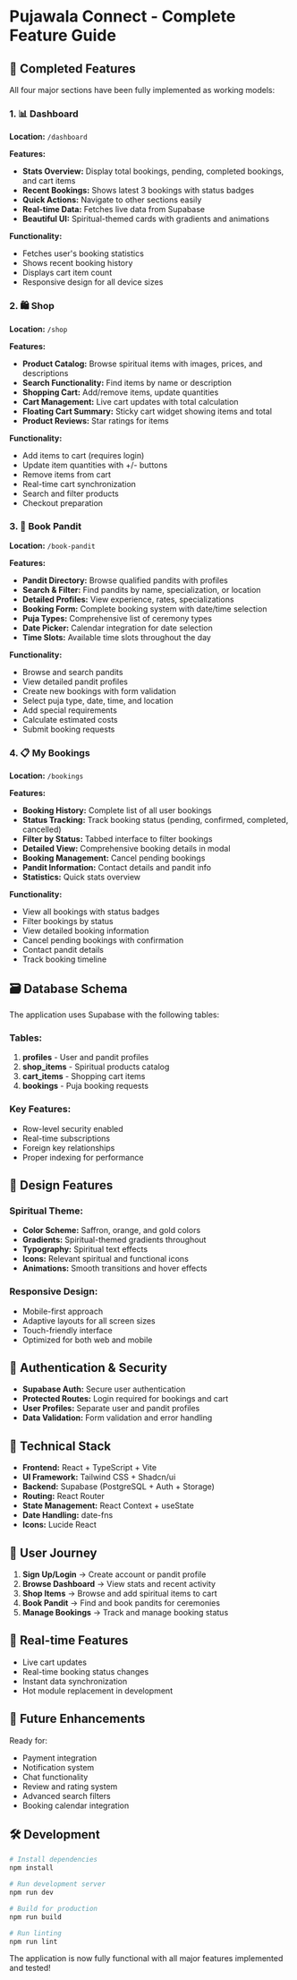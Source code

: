 # Pujawala Connect - Complete Feature Guide

## 🎉 Completed Features

All four major sections have been fully implemented as working models:

### 1. 📊 Dashboard
**Location:** `/dashboard`

**Features:**
- **Stats Overview:** Display total bookings, pending, completed bookings, and cart items
- **Recent Bookings:** Shows latest 3 bookings with status badges
- **Quick Actions:** Navigate to other sections easily
- **Real-time Data:** Fetches live data from Supabase
- **Beautiful UI:** Spiritual-themed cards with gradients and animations

**Functionality:**
- Fetches user's booking statistics
- Shows recent booking history
- Displays cart item count
- Responsive design for all device sizes

### 2. 🛍️ Shop
**Location:** `/shop`

**Features:**
- **Product Catalog:** Browse spiritual items with images, prices, and descriptions
- **Search Functionality:** Find items by name or description
- **Shopping Cart:** Add/remove items, update quantities
- **Cart Management:** Live cart updates with total calculation
- **Floating Cart Summary:** Sticky cart widget showing items and total
- **Product Reviews:** Star ratings for items

**Functionality:**
- Add items to cart (requires login)
- Update item quantities with +/- buttons
- Remove items from cart
- Real-time cart synchronization
- Search and filter products
- Checkout preparation

### 3. 🙏 Book Pandit
**Location:** `/book-pandit`

**Features:**
- **Pandit Directory:** Browse qualified pandits with profiles
- **Search & Filter:** Find pandits by name, specialization, or location
- **Detailed Profiles:** View experience, rates, specializations
- **Booking Form:** Complete booking system with date/time selection
- **Puja Types:** Comprehensive list of ceremony types
- **Date Picker:** Calendar integration for date selection
- **Time Slots:** Available time slots throughout the day

**Functionality:**
- Browse and search pandits
- View detailed pandit profiles
- Create new bookings with form validation
- Select puja type, date, time, and location
- Add special requirements
- Calculate estimated costs
- Submit booking requests

### 4. 📋 My Bookings
**Location:** `/bookings`

**Features:**
- **Booking History:** Complete list of all user bookings
- **Status Tracking:** Track booking status (pending, confirmed, completed, cancelled)
- **Filter by Status:** Tabbed interface to filter bookings
- **Detailed View:** Comprehensive booking details in modal
- **Booking Management:** Cancel pending bookings
- **Pandit Information:** Contact details and pandit info
- **Statistics:** Quick stats overview

**Functionality:**
- View all bookings with status badges
- Filter bookings by status
- View detailed booking information
- Cancel pending bookings with confirmation
- Contact pandit details
- Track booking timeline

## 🗃️ Database Schema

The application uses Supabase with the following tables:

### Tables:
1. **profiles** - User and pandit profiles
2. **shop_items** - Spiritual products catalog
3. **cart_items** - Shopping cart items
4. **bookings** - Puja booking requests

### Key Features:
- Row-level security enabled
- Real-time subscriptions
- Foreign key relationships
- Proper indexing for performance

## 🎨 Design Features

### Spiritual Theme:
- **Color Scheme:** Saffron, orange, and gold colors
- **Gradients:** Spiritual-themed gradients throughout
- **Typography:** Spiritual text effects
- **Icons:** Relevant spiritual and functional icons
- **Animations:** Smooth transitions and hover effects

### Responsive Design:
- Mobile-first approach
- Adaptive layouts for all screen sizes
- Touch-friendly interface
- Optimized for both web and mobile

## 🔐 Authentication & Security

- **Supabase Auth:** Secure user authentication
- **Protected Routes:** Login required for bookings and cart
- **User Profiles:** Separate user and pandit profiles
- **Data Validation:** Form validation and error handling

## 🚀 Technical Stack

- **Frontend:** React + TypeScript + Vite
- **UI Framework:** Tailwind CSS + Shadcn/ui
- **Backend:** Supabase (PostgreSQL + Auth + Storage)
- **Routing:** React Router
- **State Management:** React Context + useState
- **Date Handling:** date-fns
- **Icons:** Lucide React

## 📱 User Journey

1. **Sign Up/Login** → Create account or pandit profile
2. **Browse Dashboard** → View stats and recent activity
3. **Shop Items** → Browse and add spiritual items to cart
4. **Book Pandit** → Find and book pandits for ceremonies
5. **Manage Bookings** → Track and manage booking status

## 🔄 Real-time Features

- Live cart updates
- Real-time booking status changes
- Instant data synchronization
- Hot module replacement in development

## 🎯 Future Enhancements

Ready for:
- Payment integration
- Notification system
- Chat functionality
- Review and rating system
- Advanced search filters
- Booking calendar integration

## 🛠️ Development

```bash
# Install dependencies
npm install

# Run development server
npm run dev

# Build for production
npm run build

# Run linting
npm run lint
```

The application is now fully functional with all major features implemented and tested!
